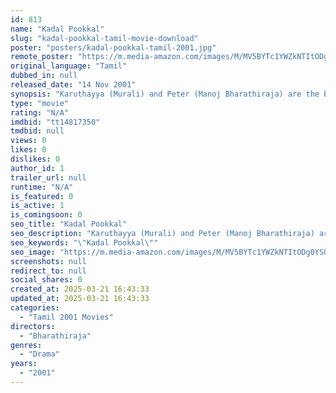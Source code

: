 ```yaml
---
id: 813
name: "Kadal Pookkal"
slug: "kadal-pookkal-tamil-movie-download"
poster: "posters/kadal-pookkal-tamil-2001.jpg"
remote_poster: "https://m.media-amazon.com/images/M/MV5BYTc1YWZkNTItODg0YS00NzhlLWFhYmMtYjA0ZDA5ZWViZTZkXkEyXkFqcGdeQXVyMTEzNzg0Mjkx._V1_SX300.jpg"
original_language: "Tamil"
dubbed_in: null
released_date: "14 Nov 2001"
synopsis: "Karuthayya (Murali) and Peter (Manoj Bharathiraja) are the best friends, sharing with each other their hopes and dreams. Karuthayya's plan to get his beloved sister Kayal (Umashankari) married elsewhere is thwarted when he learns ..."
type: "movie"
rating: "N/A"
imdbid: "tt14817350"
tmdbid: null
views: 0
likes: 0
dislikes: 0
author_id: 1
trailer_url: null
runtime: "N/A"
is_featured: 0
is_active: 1
is_comingsoon: 0
seo_title: "Kadal Pookkal"
seo_description: "Karuthayya (Murali) and Peter (Manoj Bharathiraja) are the best friends, sharing with each other their hopes and dreams. Karuthayya's plan to get his beloved sister Kayal (Umashankari) married elsewhere is thwarted when he learns ..."
seo_keywords: "\"Kadal Pookkal\""
seo_image: "https://m.media-amazon.com/images/M/MV5BYTc1YWZkNTItODg0YS00NzhlLWFhYmMtYjA0ZDA5ZWViZTZkXkEyXkFqcGdeQXVyMTEzNzg0Mjkx._V1_SX300.jpg"
screenshots: null
redirect_to: null
social_shares: 0
created_at: 2025-03-21 16:43:33
updated_at: 2025-03-21 16:43:33
categories:
  - "Tamil 2001 Movies"
directors:
  - "Bharathiraja"
genres:
  - "Drama"
years:
  - "2001"
---
```

